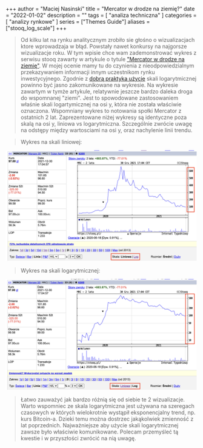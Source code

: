 +++
author = "Maciej Nasinski"
title = "Mercator w drodze na ziemię?"
date = "2022-01-02"
description = ""
tags = [
    "analiza techniczna"
]
categories = [
    "analizy rynkowe"
]
series = ["Themes Guide"]
aliases = ["stooq_log_scale"]
+++

> Od kilku lat na rynku analitycznym zrobiło sie głośno o wizualizacjach ktore wprowadzaja w błąd. 
> Powstały nawet konkursy na najgorsze wizualizacje roku.
> W tym wpisie chce wam zademonstrować wykres z serwisu stooq zawarty w artykule o tytule ["Mercator w drodze na ziemię"](https://stooq.pl/mol/?id=23558&search=mercator).
> W mojej ocenie mamy tu do czynienia z nieodpowiedzialnym przekazywaniem informacji innym uczestnikom rynku inwestycyjnego. Zgodnie z [dobrą praktyka użycie](https://en.wikipedia.org/wiki/Misleading_graph) skali logarytmicznej powinno być jasno zakomunikowane na wykresie. Na wykresie zawartym w tymże artykule, relatywnie jeszcze bardzo daleka droga do wspomnanej "ziemi". Jest to spowodowane zastosowaniem właśnie skali logartymicznej na osi y, która nie została właściwie oznaczona. Wspomniany wykres to notowania społki Mercator z ostatnich 2 lat.
> Zaprezentowane niżej wykresy są identyczne poza skalą na osi y, liniowa vs logarytmiczna. 
> Szczególnie zwrócie uwagę na odstępy między wartosciami na osi y, oraz nachylenie linii trendu.

> Wykres na skali liniowej:

![skala liniowa](/img/stooq_log2.png)

> Wykres na skali logarytmicznej:

![skala logarytmiczna](/img/stooq_log.png)

> Łatwo zauważyć jak bardzo różnią się od siebie te 2 wizualizacje. Warto wspomniec ze skala logarytmiczna jest używana na szeregach czasowych w których wielokrotnie wystąpił eksponencjalny trend, np. kurs Bitcoin-a. Dzieki temu można dostrzec jakąkolwiek zmienność z lat poprzednich. Najważniejsze aby użycie skali logarytmicznej zawsze było właściwie komunikowane.
> Polecam przemyśleć tą kwestie i w przyszłości zwrócić na nią uwagę.